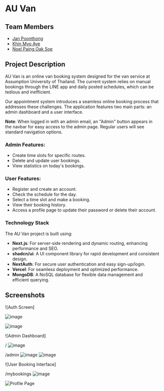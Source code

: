# AU Van

## Team Members
- [Jan Poonthong](https://github.com/JanPoonthong)
- [Khin Myo Aye](https://github.com/Ariel-Khin99)
- [Noel Paing Oak Soe](https://github.com/NoelPOS)

## Project Description
AU Van is an online van booking system designed for the van service at Assumption University of Thailand. The current system relies on manual bookings through the LINE app and daily posted schedules, which can be tedious and inefficient. 

Our appointment system introduces a seamless online booking process that addresses these challenges. The application features two main parts: an admin dashboard and a user interface.

**Note**: When logged in with an admin email, an "Admin" button appears in the navbar for easy access to the admin page. Regular users will see standard navigation options.

### Admin Features:
- Create time slots for specific routes.
- Delete and update user bookings.
- View statistics on today's bookings.

### User Features:
- Register and create an account.
- Check the schedule for the day.
- Select a time slot and make a booking.
- View their booking history.
- Access a profile page to update their password or delete their account.

### Technology Stack
The AU Van project is built using:

- **Next.js**: For server-side rendering and dynamic routing, enhancing performance and SEO.
- **shadcn/ui**: A UI component library for rapid development and consistent design.
- **NextAuth**: For secure user authentication and easy sign-up/login.
- **Vercel**: For seamless deployment and optimized performance.
- **MongoDB**: A NoSQL database for flexible data management and efficient querying.

## Screenshots

![Auth Screen]

![image](https://github.com/user-attachments/assets/fbc20ea7-b86d-4122-9288-7636dc97dc72)

![image](https://github.com/user-attachments/assets/e8e84b46-d6aa-463e-aef8-d0a62f603944)


![Admin Dashboard]

/
![image](https://github.com/user-attachments/assets/3a7986f1-fc45-433b-a8a2-0dbc09e4b0ce)

/admin
![image](https://github.com/user-attachments/assets/654dd0b0-e743-42a3-bf86-960593e69437)
![image](https://github.com/user-attachments/assets/13f64097-85b5-4600-92b8-3629bfe38191)



![User Booking Interface]



/mybookings
![image](https://github.com/user-attachments/assets/e5b9090d-f3fa-4720-9a1a-a8549ee1933a)


![Profile Page](link-to-screenshot3)


